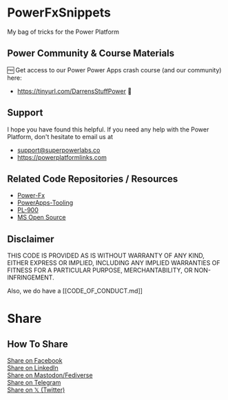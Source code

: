 # PowerFxSnippets
My bag of tricks for the Power Platform

## Power Community & Course Materials
🆓 Get access to our Power Power Apps crash course (and our community) here: 
- https://tinyurl.com/DarrensStuffPower 🔗
 
## Support
 
I hope you have found this helpful. If you need any help with the Power Platform, don't hesitate to email us at 

- support@superpowerlabs.co
- https://powerplatformlinks.com

## Related Code Repositories / Resources

- [Power-Fx](https://github.com/microsoft/Power-Fx)
- [PowerApps-Tooling](https://github.com/microsoft/PowerApps-Tooling)
- [PL-900](https://github.com/MicrosoftLearning/PL-900-Microsoft-Power-Platform-Fundamentals)
- [MS Open Source](https://opensource.microsoft.com/blog/)

## Disclaimer
THIS CODE IS PROVIDED AS IS WITHOUT WARRANTY OF ANY KIND, EITHER EXPRESS OR IMPLIED, INCLUDING ANY IMPLIED WARRANTIES OF FITNESS FOR A PARTICULAR PURPOSE, MERCHANTABILITY, OR NON-INFRINGEMENT.

Also, we do have a [[CODE_OF_CONDUCT.md]]

# Share

## How To Share

<div align="left" markdown="1">
<a href="https://www.facebook.com/share.php?u=https%3A%2F%2Fgithub.com%2FPowerAppsDarren%2FPowerFxSnippets&p[images][0]=&p[title]=Power%20Fx%20Snippets&p[summary]=">Share on Facebook</a><br>
<a href="http://www.linkedin.com/shareArticle?mini=true&url=https://github.com/PowerAppsDarren/PowerFxSnippets&title=Power%20Fx%20Snippets&summary=&source=">Share on LinkedIn</a><br>
<a href="https://toot.kytta.dev/?mini=true&url=https://github.com/PowerAppsDarren/PowerFxSnippets&title=Power%20Fx%20Snippets&summary=&source=">Share on Mastodon/Fediverse</a><br>    
<a href="https://t.me/share/url?url=https://github.com/PowerAppsDarren/PowerFxSnippets">Share on Telegram</a><br>
<a href="https://twitter.com/intent/tweet?text=https://github.com/PowerAppsDarren/PowerFxSnippets%0APower%20Fx%20Snippets">Share on 𝕏 (Twitter)</a><br>
</div>

